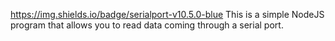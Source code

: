https://img.shields.io/badge/serialport-v10.5.0-blue
This is a simple NodeJS program that allows you to read data coming through a serial port.
